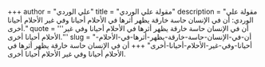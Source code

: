 +++
author = "علي الوردي"
title = "مقولة علي الوردي"
description = "مقولة علي الوردي: أن في الإنسان حاسة خارقة يظهر أثرها في الأحلام أحيانا وفي غير الأحلام أحيانا أخرى."
quote = '''أن في الإنسان حاسة خارقة يظهر أثرها في الأحلام أحيانا وفي غير الأحلام أحيانا أخرى.''' 
slug = "أن-في-الإنسان-حاسة-خارقة-يظهر-أثرها-في-الأحلام-أحيانا-وفي-غير-الأحلام-أحيانا-أخرى"
+++
أن في الإنسان حاسة خارقة يظهر أثرها في الأحلام أحيانا وفي غير الأحلام أحيانا أخرى.
